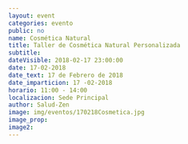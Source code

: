 ```yaml
---
layout: event
categories: evento
public: no
name: Cosmética Natural
title: Taller de Cosmética Natural Personalizada
subtitle:
dateVisible: 2018-02-17 23:00:00
date: 17-02-2018
date_text: 17 de Febrero de 2018
date_imparticion: 17 -02-2018
horario: 11:00 - 14:00
localizacion: Sede Principal
author: Salud-Zen
image: img/eventos/170218Cosmetica.jpg
image_prop:
image2:
---
```

